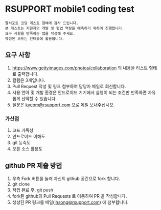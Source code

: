 # RSUPPORT mobile1 coding test

    알서포트 코딩 테스트 참여에 감사 드립니다.
    본 테스트는 지원자의 개발 및 협업 역량을 예측하기 위하여 진행합니다.
    요구 사항을 만족하는 앱을 작성해 주세요.
    작성된 코드는 인터뷰에 활용됩니다.

## 요구 사항
1. https://www.gettyimages.com/photos/collaboration 의 내용을 리스트 형태로 출력합니다.
2. 컬럼은 3개입니다.
3. Pull Request 작성 및 링크 첨부하여 담당자 메일로 회신합니다.
4. 사용 언어 및 개발 환경은 안드로이드 기기에서 실행이 되는 조건만 만족하면 자유롭게 선택할 수 있습니다.
5. 질문은 kyeom@rsupport.com 으로 메일 보내주십시오.

### 가산점 
1. 코드 가독성
2. 안드로이드 이해도
3. git 능숙도
4. 오픈 소스 활용도

## github PR 제출 방법
1. 우측 Fork 버튼을 눌러 자신의 github 공간으로 fork 합니다.
2. git clone
3. 작업 완료 후, git push
4. fork된 github의 Pull Requests 로 이동하여 PR 을 작성합니다.
5. 생성된 PR 링크를 메일(jhsong@rsupport.com) 에 첨부합니다.
